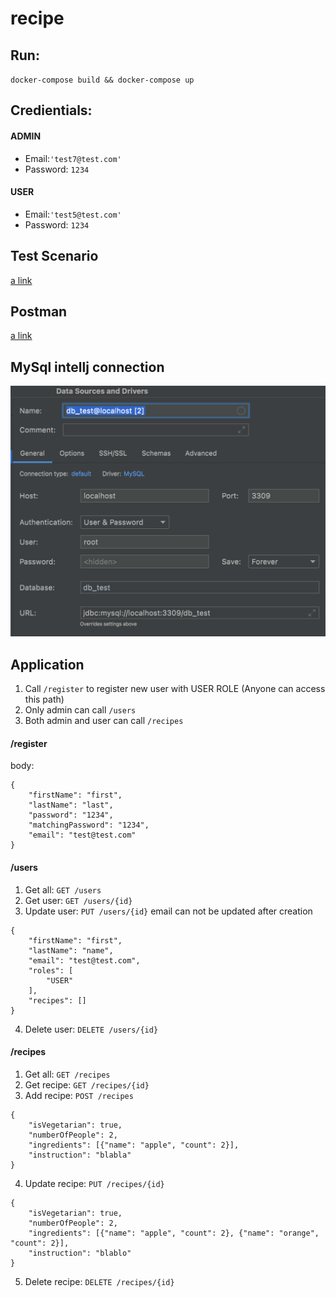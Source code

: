 # recipe

## Run: 
`docker-compose build && docker-compose up`

## Credientials:
#### ADMIN
* Email:`'test7@test.com'`
* Password: `1234`

#### USER
* Email:`'test5@test.com'`
* Password: `1234`

## Test Scenario
[a link](https://github.com/HendAlmorsi/recipe/blob/main/testScenarios)

## Postman 
[a link](https://github.com/HendAlmorsi/recipe/blob/main/Recipe.postman_collection.json)

## MySql intellj connection

![alt text](https://github.com/HendAlmorsi/recipe/blob/main/Screenshot%202021-12-18%20at%2019.56.09.png)

## Application

1) Call `/register` to register new user with USER ROLE (Anyone can access this path)
2) Only admin can call `/users`
3) Both admin and user can call `/recipes`

#### /register

body:

```
{
    "firstName": "first",
    "lastName": "last",
    "password": "1234",
    "matchingPassword": "1234",
    "email": "test@test.com"
}
```

#### /users

1) Get all: `GET /users` 
2) Get user: `GET /users/{id}`
3) Update user: `PUT /users/{id}`
email can not be updated after creation

```
{
    "firstName": "first",
    "lastName": "name",
    "email": "test@test.com",
    "roles": [
        "USER"
    ],
    "recipes": []
}
```

4) Delete user: `DELETE /users/{id}`


#### /recipes

1) Get all: `GET /recipes`
2) Get recipe: `GET /recipes/{id}`
3) Add recipe: `POST /recipes`

```
{
    "isVegetarian": true,
    "numberOfPeople": 2,
    "ingredients": [{"name": "apple", "count": 2}],
    "instruction": "blabla"
}
```

4) Update recipe: `PUT /recipes/{id}`

```
{
    "isVegetarian": true,
    "numberOfPeople": 2,
    "ingredients": [{"name": "apple", "count": 2}, {"name": "orange", "count": 2}],
    "instruction": "blablo"
}
```

5) Delete recipe: `DELETE /recipes/{id}`
